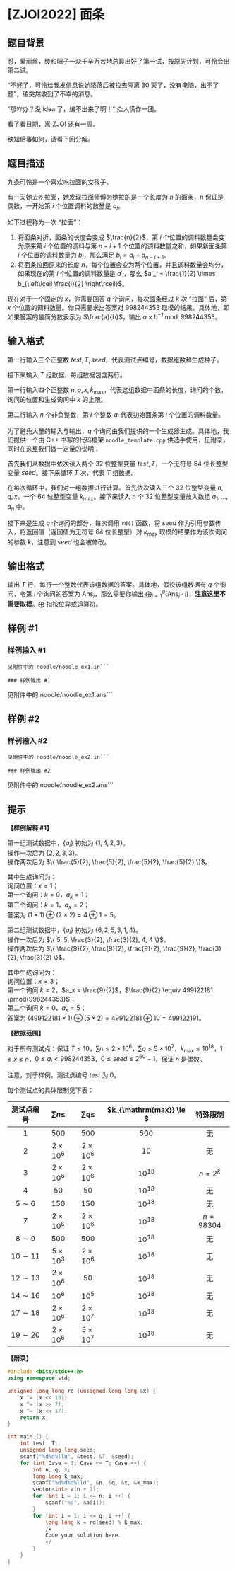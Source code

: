 # [ZJOI2022] 面条

## 题目背景

忍，爱丽丝，绫和阳子一众千辛万苦地总算出好了第一试，按原先计划，可怜会出第二试。

“不好了，可怜给我发信息说她降落后被拉去隔离 30 天了，没有电脑，出不了题”，绫突然收到了不幸的消息。

“那咋办？没 idea 了，编不出来了啊！” 众人慌作一团。

看了看日期，离 ZJOI 还有一周。

欲知后事如何，请看下回分解。

## 题目描述

九条可怜是一个喜欢吃拉面的女孩子。

有一天她去吃拉面，她发现拉面师傅为她拉的是一个长度为 $n$ 的面条，$n$ 保证是偶数，一开始第 $i$ 个位置调料的数量是 $a_i$。

如下过程称为一次 “拉面”：

1. 将面条对折，面条的长度会变成 $\frac{n}{2}$，第 $i$ 个位置的调料数量会变为原来第 $i$ 个位置的调料与第 $n - i + 1$ 个位置的调料数量之和，如果新面条第 $i$ 个位置的调料数量为 $b_i$，那么满足 $b_i = a_i + a_{n - i + 1}$。
2. 将面条拉回原来的长度 $n$，每个位置会变为两个位置，并且调料数量会均分，如果现在的第 $i$ 个位置的调料数量是 $a'_i$，那么 $a'_i = \frac{1}{2} \times b_{\left\lceil \frac{i}{2} \right\rceil}$。

现在对于一个固定的 $x$，你需要回答 $q$ 个询问，每次面条经过 $k$ 次 “拉面” 后，第 $x$ 个位置的调料数量。你只需要求出答案对 $998244353$ 取模的结果。具体地，即如果答案的最简分数表示为 $\frac{a}{b}$，输出 $a \times b^{-1} \bmod 998244353$。

## 输入格式

第一行输入三个正整数 $test, T, seed$，代表测试点编号，数据组数和生成种子。

接下来输入 $T$ 组数据，每组数据包含两行。

第一行输入四个正整数 $n, q, x, k_{\mathrm{max}}$，代表这组数据中面条的长度，询问的个数，询问的位置和生成询问中 $k$ 的上限。

第二行输入 $n$ 个非负整数，第 $i$ 个整数 $a_i$ 代表初始面条第 $i$ 个位置的调料数量。

为了避免大量的输入与输出，$q$ 个询问由我们提供的一个生成器生成。具体地，我们提供一个由 C++ 书写的代码框架 `noodle_template.cpp` 供选手使用，见附录，同时在这里我们做一定量的说明：

首先我们从数据中依次读入两个 $32$ 位整型变量 $\mathit{test}, T$，一个无符号 $64$ 位长整型变量 $\mathit{seed}$。接下来循环 $T$ 次，代表 $T$ 组数据。

在每次循环中，我们对一组数据进行计算。首先依次读入三个 $32$ 位整型变量 $n, q, x$，一个 $64$ 位整型变量 $k_{\mathrm{max}}$。接下来读入 $n$ 个 $32$ 位整型变量放入数组 $a_1, \ldots, a_n$ 中。

接下来是生成 $q$ 个询问的部分，每次调用 `rd()` 函数，将 $\mathit{seed}$ 作为引用参数传入，将返回值（返回值为无符号 $64$ 位长整型）对 $k_{\mathrm{max}}$ 取模的结果作为该次询问的参数 $k$，注意到 $\mathit{seed}$ 也会被修改。

## 输出格式

输出 $T$ 行，每行一个整数代表该组数据的答案。具体地，假设该组数据有 $q$ 个询问，令第 $i$ 个询问的答案为 $\mathrm{Ans}_i$，那么需要你输出 $\bigoplus_{i = 1}^q (\mathrm{Ans}_i \cdot i)$，**注意这里不需要取模**。$\bigoplus$ 指按位异或运算符。

## 样例 #1

### 样例输入 #1
```
见附件中的 noodle/noodle_ex1.in```

### 样例输出 #1

```
见附件中的 noodle/noodle_ex1.ans```

## 样例 #2

### 样例输入 #2
```
见附件中的 noodle/noodle_ex2.in```

### 样例输出 #2

```
见附件中的 noodle/noodle_ex2.ans```

## 提示

**【样例解释 #1】**

第一组测试数据中，$\{ a_i \}$ 初始为 $\{ 1, 4, 2, 3 \}$。  
操作一次后为 $\{ 2, 2, 3, 3 \}$。  
操作两次后为 $\{ \frac{5}{2}, \frac{5}{2}, \frac{5}{2}, \frac{5}{2} \}$。

其中生成询问为：  
询问位置：$x = 1$；  
第一个询问：$k = 0$，$a_x = 1$；  
第二个询问：$k = 1$，$a_x = 2$；  
答案为 $(1 \times 1) \oplus (2 \times 2) = 4 \oplus 1 = 5$。

第二组测试数据中，$\{ a_i \}$ 初始为 $\{ 6, 2, 5, 3, 1, 4 \}$。  
操作一次后为 $\{ 5, 5, \frac{3}{2}, \frac{3}{2}, 4, 4 \}$。  
操作两次后为 $\{ \frac{9}{2}, \frac{9}{2}, \frac{9}{2}, \frac{9}{2}, \frac{3}{2}, \frac{3}{2} \}$。

其中生成询问为：  
询问位置：$x = 3$；  
第一个询问 $k = 2$，$a_x = \frac{9}{2}$，$\frac{9}{2} \equiv 499122181 \pmod{998244353}$；  
第二个询问 $k = 0$，$a_x = 5$；  
答案为 $(499122181 \times 1) \oplus (5 \times 2) = 499122181 \oplus 10 = 499122191$。

**【数据范围】**

对于所有测试点：保证 $T \le 10$，$\sum n \le 2 \times {10}^6$，$\sum q \le 5 \times {10}^7$，$k_{\mathrm{max}} \le {10}^{18}$，$1 \le x \le n$，$0 \le a_i < 998244353$，$0 \le \mathit{seed} \le 2^{60} - 1$，保证 $n$ 是偶数。

注意，对于样例，测试点编号 $\mathit{test}$ 为 $0$。

每个测试点的具体限制见下表：

| 测试点编号 | $\sum n \le$ | $\sum q \le$ | $k_{\mathrm{max}} \le $ | 特殊限制 |
|:-:|:-:|:-:|:-:|:-:|
| $1$ | $500$ | $500$ | $500$ | 无 |
| $2$ | $2 \times {10}^6$ | $2 \times {10}^6$ | $10$ | 无 |
| $3$ | $2 \times {10}^6$ | $2 \times {10}^6$ | ${10}^{18}$ | $n = 2^k$ |
| $4$ | $50$ | $50$ | ${10}^{18}$ | 无 |
| $5 \sim 6$ | $150$ | $150$ | ${10}^{18}$ | 无 |
| $7$ | $2 \times {10}^6$ | $2 \times {10}^6$ | ${10}^{18}$ | $n = 98304$ |
| $8 \sim 9$ | $500$ | $500$ | ${10}^{18}$ | 无 |
| $10 \sim 11$ | $5 \times {10}^3$ | $2 \times {10}^6$ | ${10}^{18}$ | 无 |
| $12 \sim 13$ | $2 \times {10}^6$ | $50$ | ${10}^{18}$ | 无 |
| $14 \sim 16$ | ${10}^6$ | ${10}^5$ | ${10}^{18}$ | 无 |
| $17 \sim 18$ | $2 \times {10}^6$ | $2 \times {10}^7$ | ${10}^{18}$ | 无 |
| $19 \sim 20$ | $2 \times {10}^6$ | $5 \times {10}^7$ | ${10}^{18}$ | 无 |

**【附录】**

```cpp
#include <bits/stdc++.h>
using namespace std;

unsigned long long rd (unsigned long long &x) {
	x ^= (x << 13);
	x ^= (x >> 7);
	x ^= (x << 17);
	return x;
}

int main () {
	int test, T;
	unsigned long long seed;
	scanf("%d%d%llu", &test, &T, &seed);
	for (int Case = 1; Case <= T; Case ++) {
		int n, q, x;
		long long k_max;
		scanf("%d%d%d%lld", &n, &q, &x, &k_max);
		vector<int> a(n + 1);
		for (int i = 1; i <= n; i ++) {
			scanf("%d", &a[i]);
		}
		for (int i = 1; i <= q; i ++) {
			long long k = rd(seed) % k_max;
			/∗
			Code your solution here.
			∗/
		}
	}
}
```

